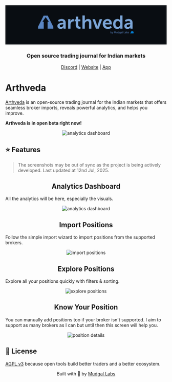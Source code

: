 <div align="center">
  <img src="./.github/screenshots/banner.png"  alt="arthveda banner" />

### Open source trading journal for Indian markets

[Discord](https://discord.gg/RB89u64cWH) | [Website](https://arthveda.app) | [App](https://web.arthveda.app)

</div>

# Arthveda

[Arthveda](http://arthveda.app) is an open-source trading journal for the Indian markets that offers seamless broker imports, reveals powerful analytics, and helps you improve.

**Arthveda is in open beta right now!**

<p align="center">
  <img src="./.github/screenshots/dashboard.png" alt="analytics dashboard" />
<p>

## ⭐ Features

> The screenshots may be out of sync as the project is being actively developed. Last updated at 12nd Jul, 2025.

<h2 align="center">Analytics Dashboard</h3>

All the analytics will be here, especially the visuals.

<p align="center">
<img src="./.github/screenshots/dashboard.png" alt="analytics dashboard" />
</p>

<h2 align="center">Import Positions</h3>

Follow the simple import wizard to import positions from the supported brokers.

<p align="center">
<img src="./.github/screenshots/import_positions.png" alt="import positions" />
</p>

<h2 align="center">Explore Positions</h3>

Explore all your positions quickly with filters & sorting.

<p align="center">
<img src="./.github/screenshots/explore_positions.png" alt="explore positions" />
</p>

<h2 align="center">Know Your Position</h3>

You can manually add positions too if your broker isn't supported.
I aim to support as many brokers as I can but until then this screen will help you.

<p align="center">
<img src="./.github/screenshots/position.png" alt="position details" />
</p>

## 📜 License

[AGPL v3](LICENSE) because open tools build better traders and a better ecosystem.

<p align="center">
  Built with 💙️ by <a href="https://mudgallabs.com" target="_blank">Mudgal Labs</a>
</p>
